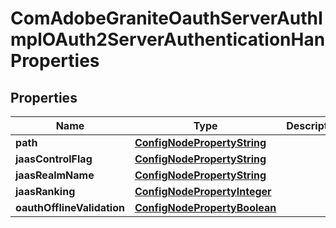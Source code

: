 
# ComAdobeGraniteOauthServerAuthImplOAuth2ServerAuthenticationHanProperties

## Properties
Name | Type | Description | Notes
------------ | ------------- | ------------- | -------------
**path** | [**ConfigNodePropertyString**](ConfigNodePropertyString.md) |  |  [optional]
**jaasControlFlag** | [**ConfigNodePropertyString**](ConfigNodePropertyString.md) |  |  [optional]
**jaasRealmName** | [**ConfigNodePropertyString**](ConfigNodePropertyString.md) |  |  [optional]
**jaasRanking** | [**ConfigNodePropertyInteger**](ConfigNodePropertyInteger.md) |  |  [optional]
**oauthOfflineValidation** | [**ConfigNodePropertyBoolean**](ConfigNodePropertyBoolean.md) |  |  [optional]




